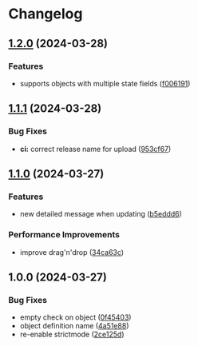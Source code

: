 # Changelog

## [1.2.0](https://github.com/lgdd/kanban-objects/compare/v1.1.1...v1.2.0) (2024-03-28)


### Features

* supports objects with multiple state fields ([f006191](https://github.com/lgdd/kanban-objects/commit/f006191ced04b1b71ec5999ccd2499f9f22e124f))

## [1.1.1](https://github.com/lgdd/kanban-objects/compare/v1.1.0...v1.1.1) (2024-03-28)


### Bug Fixes

* **ci:** correct release name for upload ([953cf67](https://github.com/lgdd/kanban-objects/commit/953cf67222c2434944c47f90c2e82f70206ed50d))

## [1.1.0](https://github.com/lgdd/kanban-objects/compare/v1.0.0...v1.1.0) (2024-03-27)


### Features

* new detailed message when updating ([b5eddd6](https://github.com/lgdd/kanban-objects/commit/b5eddd62e0f6fc3abed85f136fe46d7f9f9c8aad))


### Performance Improvements

* improve drag'n'drop ([34ca63c](https://github.com/lgdd/kanban-objects/commit/34ca63ccc310c67e01ef9bd8a32a25ea871ce4b5))

## 1.0.0 (2024-03-27)


### Bug Fixes

* empty check on object ([0f45403](https://github.com/lgdd/kanban-objects/commit/0f454031fe61b236c1de4c6ea1c848ba9956539f))
* object definition name ([4a51e88](https://github.com/lgdd/kanban-objects/commit/4a51e8831c4f89ce96deb4e122a8bc86b308be63))
* re-enable strictmode ([2ce125d](https://github.com/lgdd/kanban-objects/commit/2ce125d92c842e42603b8235d0301f24edc12e73))
